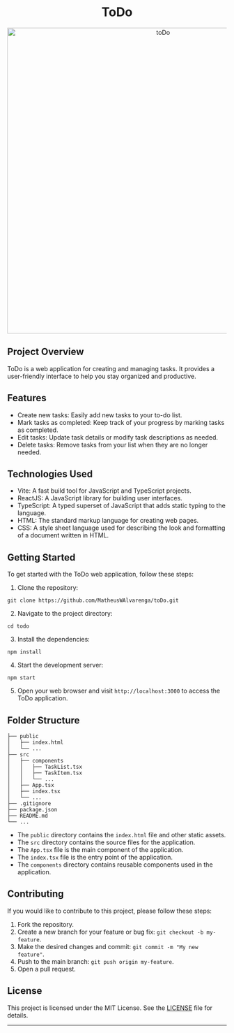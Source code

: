 <h1 align="center">ToDo</h1>

 <div align="center">
<img width="700" alt="toDo" src="https://github.com/MatheusWAlvarenga/GeoMapX/assets/94935750/38162b6d-fdf5-4297-ac2c-486f57503a5c">
</div>

## Project Overview

ToDo is a web application for creating and managing tasks. It provides a user-friendly interface to help you stay organized and productive.

## Features

- Create new tasks: Easily add new tasks to your to-do list.
- Mark tasks as completed: Keep track of your progress by marking tasks as completed.
- Edit tasks: Update task details or modify task descriptions as needed.
- Delete tasks: Remove tasks from your list when they are no longer needed.

## Technologies Used

- Vite: A fast build tool for JavaScript and TypeScript projects.
- ReactJS: A JavaScript library for building user interfaces.
- TypeScript: A typed superset of JavaScript that adds static typing to the language.
- HTML: The standard markup language for creating web pages.
- CSS: A style sheet language used for describing the look and formatting of a document written in HTML.

## Getting Started

To get started with the ToDo web application, follow these steps:

1. Clone the repository:

```
git clone https://github.com/MatheusWAlvarenga/toDo.git
```

2. Navigate to the project directory:

```
cd todo
```

3. Install the dependencies:

```
npm install
```

4. Start the development server:

```
npm start
```

5. Open your web browser and visit `http://localhost:3000` to access the ToDo application.

## Folder Structure

```
├── public
│   ├── index.html
│   └── ...
├── src
│   ├── components
│   │   ├── TaskList.tsx
│   │   ├── TaskItem.tsx
│   │   └── ...
│   ├── App.tsx
│   ├── index.tsx
│   └── ...
├── .gitignore
├── package.json
├── README.md
└── ...
```

- The `public` directory contains the `index.html` file and other static assets.
- The `src` directory contains the source files for the application.
- The `App.tsx` file is the main component of the application.
- The `index.tsx` file is the entry point of the application.
- The `components` directory contains reusable components used in the application.

## Contributing

If you would like to contribute to this project, please follow these steps:

1. Fork the repository.
2. Create a new branch for your feature or bug fix: `git checkout -b my-feature`.
3. Make the desired changes and commit: `git commit -m "My new feature"`.
4. Push to the main branch: `git push origin my-feature`.
5. Open a pull request.

## License

This project is licensed under the MIT License. See the [LICENSE](LICENSE) file for details.

---
